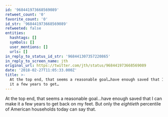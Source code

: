 ```yaml
---
id: '968441973668569089'
retweet_count: '0'
favorite_count: '0'
id_str: '968441973668569089'
retweeted: false
entities:
  hashtags: []
  symbols: []
  user_mentions: []
  urls: []
in_reply_to_status_id_str: '968441307357220865'
in_reply_to_screen_name: jth
original_url: https://twitter.com/jth/status/968441973668569089
date: '2018-02-27T11:05:33.000Z'
title: >-
  At the top end, that seems a reasonable goal…have enough saved that I can make
  it a few years to get…
---
```


At the top end, that seems a reasonable goal…have enough saved that I can make it a few years to get back on my feet. But only the *eightieth* percentile of American households today can say that.
